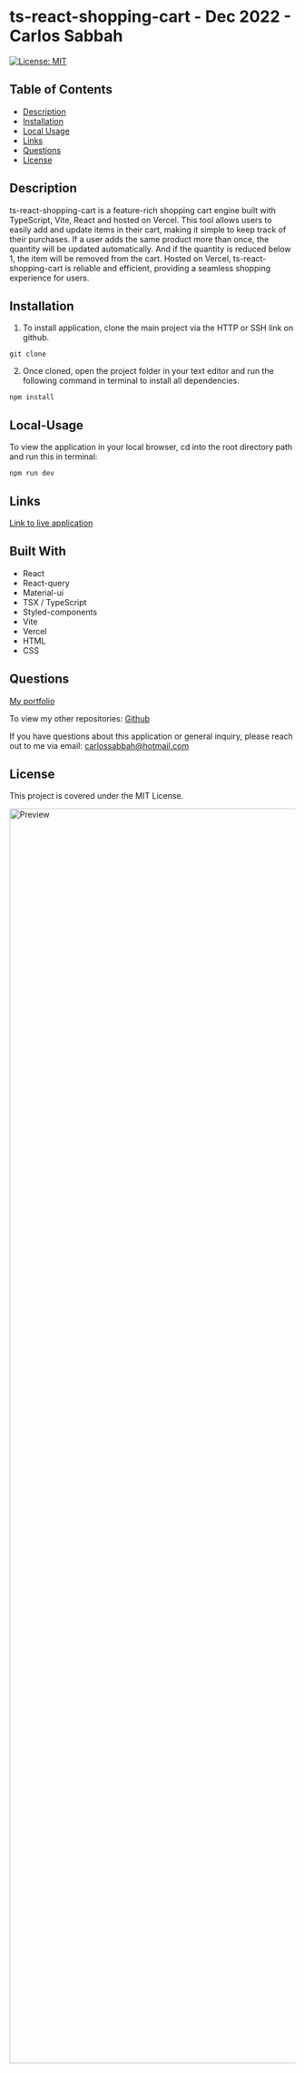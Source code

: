 # ts-react-shopping-cart - Dec 2022 - Carlos Sabbah

[![License: MIT](https://img.shields.io/badge/License-MIT-yellow.svg)](https://opensource.org/licenses/MIT)

## Table of Contents

- [Description](#Description)
- [Installation](#Installation)
- [Local Usage](#Local-Usage)
- [Links](#Links)
- [Questions](#Questions)
- [License](#License)

##

## Description

ts-react-shopping-cart is a feature-rich shopping cart engine built with TypeScript, Vite, React and hosted on Vercel. This tool allows users to easily add and update items in their cart, making it simple to keep track of their purchases. If a user adds the same product more than once, the quantity will be updated automatically. And if the quantity is reduced below 1, the item will be removed from the cart. Hosted on Vercel, ts-react-shopping-cart is reliable and efficient, providing a seamless shopping experience for users.

## Installation

1. To install application, clone the main project via the HTTP or SSH link on github.

```
git clone
```

2. Once cloned, open the project folder in your text editor and run the following command in terminal to install all dependencies.

```
npm install
```

## Local-Usage

To view the application in your local browser, cd into the root directory path and run this in terminal:

```
npm run dev
```

## Links

[Link to live application](https://ts-react-shopping-cart.vercel.app/)

## Built With

- React
- React-query
- Material-ui
- TSX / TypeScript
- Styled-components
- Vite
- Vercel
- HTML
- CSS

## Questions

[My portfolio](https://csabbah.github.io/Carlos-Sabbah-portfolio/)

To view my other repositories:
[Github](https://github.com/csabbah)

If you have questions about this application or general inquiry, please reach out to me via email: carlossabbah@hotmail.com

## License

This project is covered under the MIT License.

<img width="2212" alt="Preview" src="https://user-images.githubusercontent.com/91699101/209735713-8f4a6da5-7277-4c11-848c-24d9d22d809b.png">

